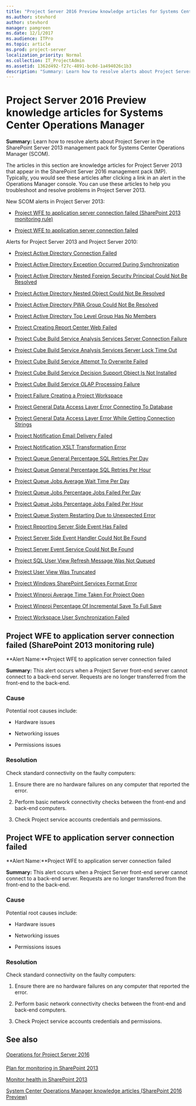 ```yaml
---
title: "Project Server 2016 Preview knowledge articles for Systems Center Operations Manager"
ms.author: stevhord
author: stevhord
manager: pamgreen
ms.date: 12/1/2017
ms.audience: ITPro
ms.topic: article
ms.prod: project-server
localization_priority: Normal
ms.collection: IT_ProjectAdmin
ms.assetid: 1362d492-f27c-4891-bc0d-1a494026c1b3
description: "Summary: Learn how to resolve alerts about Project Server in the SharePoint Server 2013 management pack for Systems Center Operations Manager (SCOM)."
---
```


# Project Server 2016 Preview knowledge articles for Systems Center Operations Manager
 
 **Summary:** Learn how to resolve alerts about Project Server in the SharePoint Server 2013 management pack for Systems Center Operations Manager (SCOM).
  
The articles in this section are knowledge articles for Project Server 2013 that appear in the SharePoint Server 2016 management pack (MP). Typically, you would see these articles after clicking a link in an alert in the Operations Manager console. You can use these articles to help you troubleshoot and resolve problems in Project Server 2013.
  
New SCOM alerts in Project Server 2013:
  
- [Project WFE to application server connection failed (SharePoint 2013 monitoring rule)](#ProjectApp)
    
- [Project WFE to application server connection failed](#ProjectApp2)
    
Alerts for Project Server 2013 and Project Server 2010: 
  
- [Project Active Directory Connection Failed](http://technet.microsoft.com/library/9dfa8649-6fe9-4581-bad0-275514b4411b.aspx)
    
- [Project Active Directory Exception Occurred During Synchronization](http://technet.microsoft.com/library/ca923d63-74e4-4c24-b9b5-ef443460ae18.aspx)
    
- [Project Active Directory Nested Foreign Security Principal Could Not Be Resolved](http://technet.microsoft.com/library/b69027a4-0a8d-40fa-9f40-037122961c8f.aspx)
    
- [Project Active Directory Nested Object Could Not Be Resolved](http://technet.microsoft.com/library/f19a130b-c46b-4634-a7ad-766eceb40481.aspx)
    
- [Project Active Directory PWA Group Could Not Be Resolved](http://technet.microsoft.com/library/56904f42-6f13-4803-8b63-b1061f8106b8.aspx)
    
- [Project Active Directory Top Level Group Has No Members](http://technet.microsoft.com/library/9818bb7f-f287-4c27-a305-e19604f45883.aspx)
    
- [Project Creating Report Center Web Failed](http://technet.microsoft.com/library/3fcddb37-c23d-4438-8e9a-7593c58524de.aspx)
    
- [Project Cube Build Service Analysis Services Server Connection Failure](http://technet.microsoft.com/library/3392245b-aa1b-4705-8364-f870c5729638.aspx)
    
- [Project Cube Build Service Analysis Services Server Lock Time Out](http://technet.microsoft.com/library/9be31184-5363-48f0-a798-bf29668f5f13.aspx)
    
- [Project Cube Build Service Attempt To Overwrite Failed](http://technet.microsoft.com/library/de6895ac-c93a-406c-a73f-3bb14297e152.aspx)
    
- [Project Cube Build Service Decision Support Object Is Not Installed](http://technet.microsoft.com/library/1904a637-5ab4-41ea-9b98-b697878d31d1.aspx)
    
- [Project Cube Build Service OLAP Processing Failure](http://technet.microsoft.com/library/7a226426-f813-4965-9705-a57b053d525d.aspx)
    
- [Project Failure Creating a Project Workspace](http://technet.microsoft.com/library/5abb7c9f-6d6a-489c-b8df-5539b3518199.aspx)
    
- [Project General Data Access Layer Error Connecting To Database](http://technet.microsoft.com/library/f1aaba67-8d3e-4ef8-959c-7fcee27d18c8.aspx)
    
- [Project General Data Access Layer Error While Getting Connection Strings](http://technet.microsoft.com/library/28884893-5349-4038-a106-75285ab976e6.aspx)
    
- [Project Notification Email Delivery Failed](http://technet.microsoft.com/library/2b6b77b1-1891-4e7d-909c-4feb3d29276e.aspx)
    
- [Project Notification XSLT Transformation Error](http://technet.microsoft.com/library/7a226426-f813-4965-9705-a57b053d525d.aspx)
    
- [Project Queue General Percentage SQL Retries Per Day](http://technet.microsoft.com/library/f2b456c3-f62d-4bac-9777-01b7dac167ff.aspx)
    
- [Project Queue General Percentage SQL Retries Per Hour](http://technet.microsoft.com/library/a75c6b58-d428-4358-b8f4-639f5e2a2293.aspx)
    
- [Project Queue Jobs Average Wait Time Per Day](http://technet.microsoft.com/library/10b1d7d7-e560-4414-9975-165833fd4309.aspx)
    
- [Project Queue Jobs Percentage Jobs Failed Per Day](http://technet.microsoft.com/library/c482d69c-418f-45c2-a6c8-ca806afc7932.aspx)
    
- [Project Queue Jobs Percentage Jobs Failed Per Hour](http://technet.microsoft.com/library/8825a253-e12d-439d-b2da-99ce7f5bffff.aspx)
    
- [Project Queue System Restarting Due to Unexpected Error](http://technet.microsoft.com/library/ade88c44-7407-4208-9eb1-2d4b5ee2c419.aspx)
    
- [Project Reporting Server Side Event Has Failed](http://technet.microsoft.com/library/f4ca320e-f658-4804-9e88-6c37d02342ef.aspx)
    
- [Project Server Side Event Handler Could Not Be Found](http://technet.microsoft.com/library/d554c094-ce4d-4abd-a2fa-769282680bb5.aspx)
    
- [Project Server Event Service Could Not Be Found](http://technet.microsoft.com/library/459dae09-9ad4-4dca-bebe-0f64d6301dc7.aspx)
    
- [Project SQL User View Refresh Message Was Not Queued](http://technet.microsoft.com/library/26dd6d5c-0f11-468c-b37a-b6f02379c474.aspx)
    
- [Project User View Was Truncated](http://technet.microsoft.com/library/88b4b816-5d0a-48b6-b9dc-71b6bc247679.aspx)
    
- [Project Windows SharePoint Services Format Error](http://technet.microsoft.com/library/8f2dbfda-01e7-4d29-bc37-d7e9be09c79a.aspx)
    
- [Project Winproj Average Time Taken For Project Open](http://technet.microsoft.com/library/0fcd72f8-6ae3-4411-bb0b-2bb4b2aab91d.aspx)
    
- [Project Winproj Percentage Of Incremental Save To Full Save](http://technet.microsoft.com/library/2935740d-61f7-460f-86f7-7b26700d3d9a.aspx)
    
- [Project Workspace User Synchronization Failed](http://technet.microsoft.com/library/ecb7ce67-3046-49c9-8786-a44bb4bcfab7.aspx)
    
## Project WFE to application server connection failed (SharePoint 2013 monitoring rule)
<a name="ProjectApp"> </a>

 **Alert Name:**Project WFE to application server connection failed
  
 **Summary:** This alert occurs when a Project Server front-end server cannot connect to a back-end server. Requests are no longer transferred from the front-end to the back-end.
  
### Cause

Potential root causes include: 
  
- Hardware issues
    
- Networking issues
    
- Permissions issues
    
### Resolution

Check standard connectivity on the faulty computers:
  
1. Ensure there are no hardware failures on any computer that reported the error.
    
2. Perform basic network connectivity checks between the front-end and back-end computers.
    
3. Check Project service accounts credentials and permissions.
    
## Project WFE to application server connection failed
<a name="ProjectApp2"> </a>

 **Alert Name:**Project WFE to application server connection failed
  
 **Summary:** This alert occurs when a Project Server front-end server cannot connect to a back-end server. Requests are no longer transferred from the front-end to the back-end.
  
### Cause

Potential root causes include: 
  
- Hardware issues
    
- Networking issues
    
- Permissions issues
    
### Resolution

Check standard connectivity on the faulty computers:
  
1. Ensure there are no hardware failures on any computer that reported the error.
    
2. Perform basic network connectivity checks between the front-end and back-end computers.
    
3. Check Project service accounts credentials and permissions.
    
## See also
<a name="ProjectApp2"> </a>

#### 

[Operations for Project Server 2016](operations-for-project-server-2016.md)
#### 

[Plan for monitoring in SharePoint 2013](http://technet.microsoft.com/library/a0c9aaa9-5b6d-449c-a69b-f058ac4cf9f1.aspx)
  
[Monitor health in SharePoint 2013](http://technet.microsoft.com/library/de17a1ff-79f4-4638-918b-380fb0a15205.aspx)
  
[System Center Operations Manager knowledge articles (SharePoint 2016 Preview)](http://technet.microsoft.com/library/f58bdfdc-0c7e-481e-b3ac-194423f37262.aspx)

